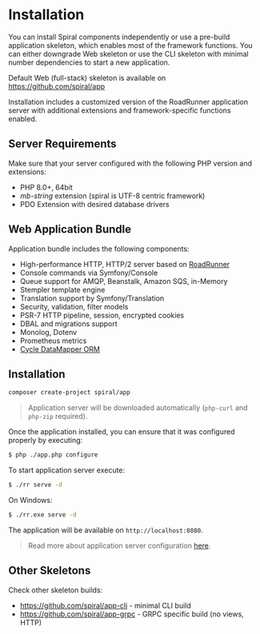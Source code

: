 # Installation
You can install Spiral components independently or use a pre-build application skeleton, which enables most of the framework functions. You can either downgrade Web skeleton or use the CLI skeleton with minimal number dependencies to start a new application.

Default Web (full-stack) skeleton is available on https://github.com/spiral/app

Installation includes a customized version of the RoadRunner application server with additional extensions and framework-specific functions enabled.
<br/>

Server Requirements
--------
Make sure that your server configured with the following PHP version and extensions:
* PHP 8.0+, 64bit
* *mb-string* extension (spiral is UTF-8 centric framework)
* PDO Extension with desired database drivers

Web Application Bundle
--------
Application bundle includes the following components:
* High-performance HTTP, HTTP/2 server based on [RoadRunner](https://roadrunner.dev)
* Console commands via Symfony/Console
* Queue support for AMQP, Beanstalk, Amazon SQS, in-Memory
* Stempler template engine
* Translation support by Symfony/Translation
* Security, validation, filter models
* PSR-7 HTTP pipeline, session, encrypted cookies
* DBAL and migrations support
* Monolog, Dotenv
* Prometheus metrics
* [Cycle DataMapper ORM](https://github.com/cycle)

Installation
--------
```bash
composer create-project spiral/app
```

> Application server will be downloaded automatically (`php-curl` and `php-zip` required).

Once the application installed, you can ensure that it was configured properly by executing:

```bash
$ php ./app.php configure
```

To start application server execute:

```bash
$ ./rr serve -d
```

On Windows:

```bash
$ ./rr.exe serve -d
```

The application will be available on `http://localhost:8080`.

> Read more about application server configuration [here](https://roadrunner.dev/docs).

## Other Skeletons
Check other skeleton builds:
- https://github.com/spiral/app-cli - minimal CLI build
- https://github.com/spiral/app-grpc - GRPC specific build (no views, HTTP)
